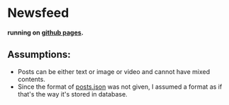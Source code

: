 # Newsfeed

**running on [github pages](https://3omar3allam.github.io/newsfeed).**

## Assumptions:
* Posts can be either text or image or video and cannot have mixed contents.
* Since the format of [posts.json](src/assets/posts.json) was not given, I assumed a format as if that's the way it's stored in database.

